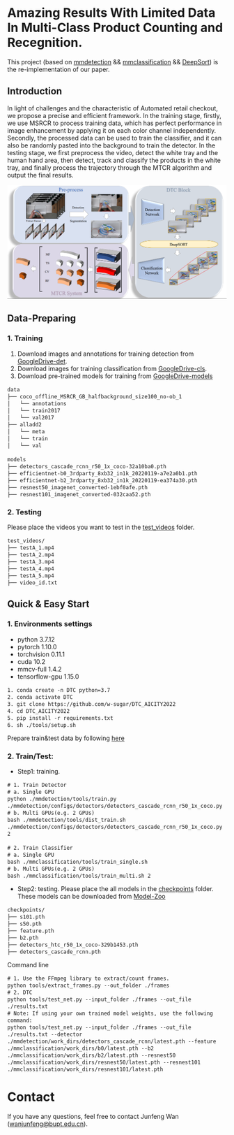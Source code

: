 Amazing Results With Limited Data In Multi-Class Product Counting and Recegnition.
===

This project (based on [mmdetection](https://github.com/open-mmlab/mmdetection) && [mmclassification](https://github.com/open-mmlab/mmclassification) && [DeepSort](https://github.com/nwojke/deep_sort)) is the re-implementation of our paper.

## Introduction

In light of challenges and the characteristic of Automated retail checkout, we propose a precise and efficient framework. In the training stage, firstly, we use MSRCR to process training data, which has perfect performance in image enhancement by applying it on each color channel independently. Secondly, the processed data can be used to train the classifier, and it can also be randomly pasted into the background to train the detector. In the testing stage, we first preprocess the video, detect the white tray and the human hand area, then detect, track and classify the products in the white tray, and finally process the trajectory through the MTCR algorithm and output the final results.

![introfig](./images/intro.png)

## Data-Preparing

### 1. Training
1. Download images and annotations for training detection from [GoogleDrive-det](https://drive.google.com/file/d/1zhIEYGuDviOr4N5ZV8nNbWcIDSB2a2oY/view?usp=sharing).
2. Download images for training classification from [GoogleDrive-cls](https://drive.google.com/file/d/1k1k6b-cQ9UEh5_L3pVi1DHuYeqovi2Va/view?usp=sharing).
3. Download pre-trained models for training from [GoogleDrive-models](https://drive.google.com/file/d/1V0cFkuZWHTaLlYuZnFhIhhT3HgWJMWbG/view?usp=sharing)
```
data
├── coco_offline_MSRCR_GB_halfbackground_size100_no-ob_1
│   └── annotations
│   └── train2017
│   └── val2017
├── alladd2
│   └── meta
│   └── train
│   └── val

models
├── detectors_cascade_rcnn_r50_1x_coco-32a10ba0.pth
├── efficientnet-b0_3rdparty_8xb32_in1k_20220119-a7e2a0b1.pth
├── efficientnet-b2_3rdparty_8xb32_in1k_20220119-ea374a30.pth
├── resnest50_imagenet_converted-1ebf0afe.pth
├── resnest101_imagenet_converted-032caa52.pth
```

### 2. Testing
Please place the videos you want to test in the [test_videos](./test_videos) folder.
```
test_videos/
├── testA_1.mp4
├── testA_2.mp4
├── testA_3.mp4
├── testA_4.mp4
├── testA_5.mp4
├── video_id.txt
```

## Quick & Easy Start

### 1. Environments settings

* python 3.7.12
* pytorch 1.10.0
* torchvision 0.11.1
* cuda 10.2
* mmcv-full 1.4.2
* tensorflow-gpu 1.15.0

```shell
1. conda create -n DTC python=3.7
2. conda activate DTC
3. git clone https://github.com/w-sugar/DTC_AICITY2022
4. cd DTC_AICITY2022
5. pip install -r requirements.txt
6. sh ./tools/setup.sh
```
Prepare train&test data by following [here](#data-preparing)

### 2. Train/Test:

* Step1: training.
```shell
# 1. Train Detector
# a. Single GPU
python ./mmdetection/tools/train.py ./mmdetection/configs/detectors/detectors_cascade_rcnn_r50_1x_coco.py
# b. Multi GPUs(e.g. 2 GPUs)
bash ./mmdetection/tools/dist_train.sh ./mmdetection/configs/detectors/detectors_cascade_rcnn_r50_1x_coco.py 2

# 2. Train Classifier
# a. Single GPU
bash ./mmclassification/tools/train_single.sh
# b. Multi GPUs(e.g. 2 GPUs)
bash ./mmclassification/tools/train_multi.sh 2
```

* Step2: testing.
Please place the all models in the [checkpoints](./checkpoints) folder. These models can be downloaded from [Model-Zoo](https://drive.google.com/file/d/1nD80vqJQGEE2fL-sMx-cm6O5Q-uL7kF-/view?usp=sharing)
```
checkpoints/
├── s101.pth
├── s50.pth
├── feature.pth
├── b2.pth
├── detectors_htc_r50_1x_coco-329b1453.pth
├── detectors_cascade_rcnn.pth
```

Command line
```shell
# 1. Use the FFmpeg library to extract/count frames.
python tools/extract_frames.py --out_folder ./frames
# 2. DTC
python tools/test_net.py --input_folder ./frames --out_file ./results.txt
# Note: If using your own trained model weights, use the following command:
python tools/test_net.py --input_folder ./frames --out_file ./results.txt --detector ./mmdetection/work_dirs/detectors_cascade_rcnn/latest.pth --feature ./mmclassification/work_dirs/b0/latest.pth --b2 ./mmclassification/work_dirs/b2/latest.pth --resnest50 ./mmclassification/work_dirs/resnest50/latest.pth --resnest101 ./mmclassification/work_dirs/resnest101/latest.pth
```

# Contact

If you have any questions, feel free to contact Junfeng Wan (wanjunfeng@bupt.edu.cn).
